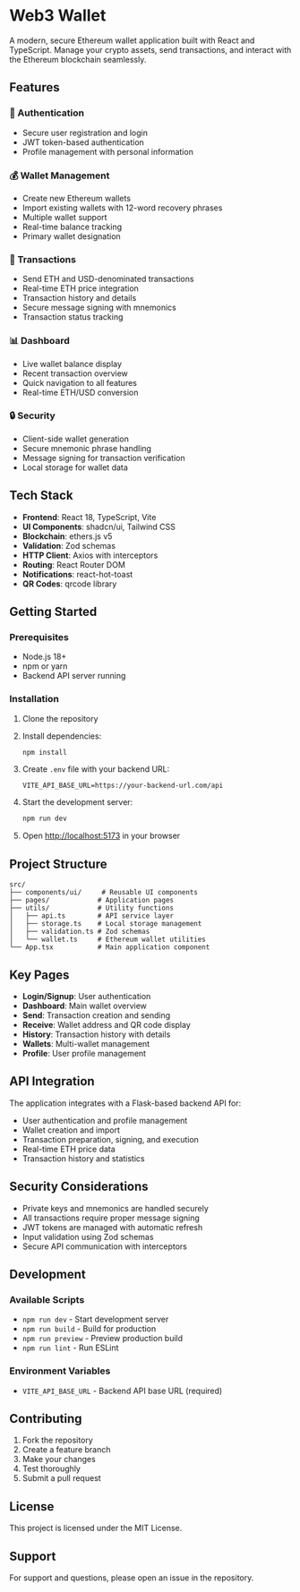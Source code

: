 # Web3 Wallet

A modern, secure Ethereum wallet application built with React and TypeScript. Manage your crypto assets, send transactions, and interact with the Ethereum blockchain seamlessly.

## Features

### 🔐 Authentication
- Secure user registration and login
- JWT token-based authentication
- Profile management with personal information

### 💰 Wallet Management
- Create new Ethereum wallets
- Import existing wallets with 12-word recovery phrases
- Multiple wallet support
- Real-time balance tracking
- Primary wallet designation

### 💸 Transactions
- Send ETH and USD-denominated transactions
- Real-time ETH price integration
- Transaction history and details
- Secure message signing with mnemonics
- Transaction status tracking

### 📊 Dashboard
- Live wallet balance display
- Recent transaction overview
- Quick navigation to all features
- Real-time ETH/USD conversion

### 🔒 Security
- Client-side wallet generation
- Secure mnemonic phrase handling
- Message signing for transaction verification
- Local storage for wallet data

## Tech Stack

- **Frontend**: React 18, TypeScript, Vite
- **UI Components**: shadcn/ui, Tailwind CSS
- **Blockchain**: ethers.js v5
- **Validation**: Zod schemas
- **HTTP Client**: Axios with interceptors
- **Routing**: React Router DOM
- **Notifications**: react-hot-toast
- **QR Codes**: qrcode library

## Getting Started

### Prerequisites
- Node.js 18+ 
- npm or yarn
- Backend API server running

### Installation

1. Clone the repository
2. Install dependencies:
   ```bash
   npm install
   ```

3. Create `.env` file with your backend URL:
   ```
   VITE_API_BASE_URL=https://your-backend-url.com/api
   ```

4. Start the development server:
   ```bash
   npm run dev
   ```

5. Open [http://localhost:5173](http://localhost:5173) in your browser

## Project Structure

```
src/
├── components/ui/     # Reusable UI components
├── pages/            # Application pages
├── utils/            # Utility functions
│   ├── api.ts        # API service layer
│   ├── storage.ts    # Local storage management
│   ├── validation.ts # Zod schemas
│   └── wallet.ts     # Ethereum wallet utilities
└── App.tsx           # Main application component
```

## Key Pages

- **Login/Signup**: User authentication
- **Dashboard**: Main wallet overview
- **Send**: Transaction creation and sending
- **Receive**: Wallet address and QR code display
- **History**: Transaction history with details
- **Wallets**: Multi-wallet management
- **Profile**: User profile management

## API Integration

The application integrates with a Flask-based backend API for:
- User authentication and profile management
- Wallet creation and import
- Transaction preparation, signing, and execution
- Real-time ETH price data
- Transaction history and statistics

## Security Considerations

- Private keys and mnemonics are handled securely
- All transactions require proper message signing
- JWT tokens are managed with automatic refresh
- Input validation using Zod schemas
- Secure API communication with interceptors

## Development

### Available Scripts

- `npm run dev` - Start development server
- `npm run build` - Build for production
- `npm run preview` - Preview production build
- `npm run lint` - Run ESLint

### Environment Variables

- `VITE_API_BASE_URL` - Backend API base URL (required)

## Contributing

1. Fork the repository
2. Create a feature branch
3. Make your changes
4. Test thoroughly
5. Submit a pull request

## License

This project is licensed under the MIT License.

## Support

For support and questions, please open an issue in the repository.
